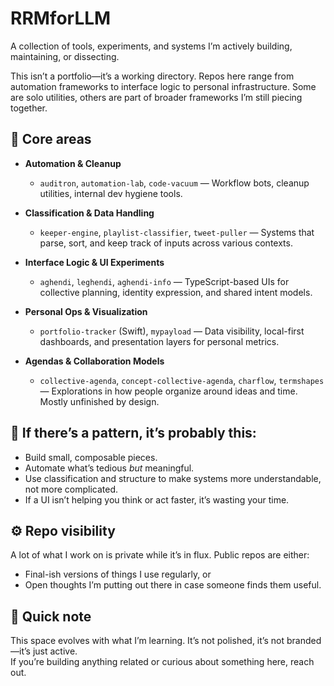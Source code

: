 # RRMforLLM

A collection of tools, experiments, and systems I’m actively building, maintaining, or dissecting.

This isn’t a portfolio—it’s a working directory. Repos here range from automation frameworks to interface logic to personal infrastructure. Some are solo utilities, others are part of broader frameworks I’m still piecing together.

## 🔧 Core areas

- **Automation & Cleanup**
  - `auditron`, `automation-lab`, `code-vacuum` — Workflow bots, cleanup utilities, internal dev hygiene tools.
  
- **Classification & Data Handling**
  - `keeper-engine`, `playlist-classifier`, `tweet-puller` — Systems that parse, sort, and keep track of inputs across various contexts.
  
- **Interface Logic & UI Experiments**
  - `aghendi`, `leghendi`, `aghendi-info` — TypeScript-based UIs for collective planning, identity expression, and shared intent models.

- **Personal Ops & Visualization**
  - `portfolio-tracker` (Swift), `mypayload` — Data visibility, local-first dashboards, and presentation layers for personal metrics.

- **Agendas & Collaboration Models**
  - `collective-agenda`, `concept-collective-agenda`, `charflow`, `termshapes` — Explorations in how people organize around ideas and time. Mostly unfinished by design.

## 🧠 If there’s a pattern, it’s probably this:

- Build small, composable pieces.
- Automate what’s tedious *but* meaningful.
- Use classification and structure to make systems more understandable, not more complicated.
- If a UI isn’t helping you think or act faster, it’s wasting your time.

## ⚙️ Repo visibility

A lot of what I work on is private while it’s in flux. Public repos are either:
- Final-ish versions of things I use regularly, or
- Open thoughts I’m putting out there in case someone finds them useful.

## 👋 Quick note

This space evolves with what I’m learning. It’s not polished, it’s not branded—it’s just active.  
If you’re building anything related or curious about something here, reach out.
